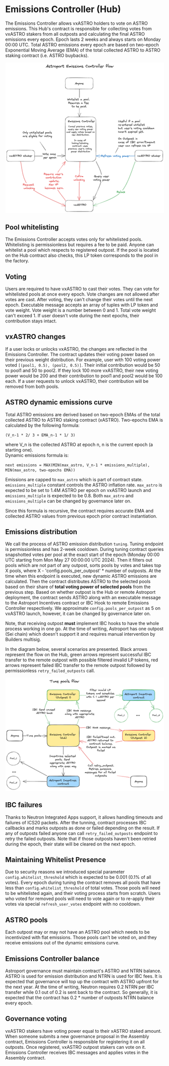 # Emissions Controller (Hub)

The Emissions Controller allows vxASTRO holders to vote on ASTRO emissions.
This Hub's contract is responsible for collecting votes from vxASTRO stakers from all outposts
and calculating the final ASTRO emissions every epoch.
Epoch lasts 2 weeks and always starts on Monday 00:00 UTC.
Total ASTRO emissions every epoch are based on two-epoch Exponential Moving Average (EMA) of the total collected ASTRO
to ASTRO staking contract (i.e. ASTRO buybacks).

![emissions_controller_general](../../assets/emissions_controller_general.png)

## Pool whitelisting

The Emissions Controller accepts votes only for whitelisted pools.
Whitelisting is permissionless but requires a fee to be paid.
Anyone can whitelist a pool which respects to registered outpost.
If the pool is located on the Hub contract also checks, this LP token corresponds to the pool in the factory.

## Voting

Users are required to have vxASTRO to cast their votes.
They can vote for whitelisted pools at once every epoch.
Vote changes are not allowed after votes are cast.
After voting, they can't change their votes until the next epoch.
Executable message accepts an array of tuples with LP token and vote weight.
Vote weight is a number between 0 and 1. Total vote weight can't exceed 1.
If user doesn't vote during the next epochs, their contribution stays intact.

## vxASTRO changes

If a user locks or unlocks vxASTRO, the changes are reflected in the Emissions Controller.
The contract updates their voting power based on their previous weight distribution.
For example, user with 100 voting power voted `[(pool1, 0.5), (pool2, 0.5)]`.
Their initial contribution would be 50 to pool1 and 50 to pool2.
If they lock 100 more vxASTRO, their new voting power would be 200 and their contribution to pool1 and pool2 would be
100 each.
If a user requests to unlock vxASTRO, their contribution will be removed from both pools.

## ASTRO dynamic emissions curve

Total ASTRO emissions are derived based on two-epoch EMAs of the total collected ASTRO to
ASTRO staking contract (xASTRO).
Two-epochs EMA is calculated by the following formula:

```
(V_n-1 * 2/ 3 + EMA_n-1 * 1/ 3)
```

where V_n is the collected ASTRO at epoch n, n is the current epoch (a starting one).  
Dynamic emissions formula is:

```
next emissions = MAX(MIN(max_astro, V_n-1 * emissions_multiple), MIN(max_astro, two-epochs EMA))
```

Emissions are capped to `max_astro` which is part of contract state.
`emissions_multiple` constant controls the ASTRO inflation rate.
`max_astro` is expected to be set to 1.4M ASTRO per epoch on vxASTRO launch and `emissions_multiple` is expected to be
0.8.
Both `max_astro` and `emissions_multiple` can be changed by governance later on.

Since this formula is recursive, the contract requires accurate EMA and collected ASTRO values from previous epoch prior
contract instantiation.

## Emissions distribution

We call the process of ASTRO emission distribution `tuning`.
Tuning endpoint is permissionless and has 2-week cooldown.
During tuning contract queries snapshotted votes per pool at the exact start of the epoch
(Monday 00:00 UTC starting from Mon May 27 00:00:00 UTC 2024).
Then it filters out pools which are not part of any outpost, sorts pools by votes and
takes top X pools, where X - 'config.pools_per_outpost' * number of outposts.
At the time when this endpoint is executed, new dynamic ASTRO emissions are calculated.
Then the contract distributes ASTRO to the selected pools based on their share of
**total voting power of selected pools** from the previous step.
Based on whether outpost is the Hub or remote Astroport deployment, the contract sends ASTRO along with an executable
message to the Astroport Incentives contract or IBC Hook to remote Emissions Controller respectively.
We approximate `config.pools_per_outpost` as 5 on vxASTRO launch, however, it can be changed by governance later on.

Note, that receiving outpost **must** implement IBC hooks to have the whole process working in one go.
At the time of writing, Astroport has one outpost (Sei chain) which doesn't support it and requires manual intervention
by Builders multisig.

In the diagram below, several scenarios are presented.
Black arrows represent the flow on the Hub, green arrows represent
successful IBC transfer to the remote outpost with possible filtered invalid LP tokens, red arrows represent failed IBC
transfer to the remote outpost
followed by permissionless `retry_failed_outposts` call.

![tuning](../../assets/tuning_flow.png)

## IBC failures

Thanks to Neutron Integrated Apps support, it allows handling timeouts and failures of ICS20 packets.
After the tunning, contract processes IBC callbacks and marks outposts as done or failed depending on the
result.
If any of outposts failed anyone can call `retry_failed_outposts` endpoint to retry the failed outposts.
Note that if those outposts haven't been retried during the epoch, their state will be cleared on the next epoch.

## Maintaining Whitelist Presence

Due to security reasons we introduced special parameter `config.whitelist_threshold` which is expected to be 0.001 (0.1%
of all votes).
Every epoch during tuning the contract removes all pools that have less than `config.whitelist_threshold` of total
votes.
Those pools will need to be whitelisted again, and their voting process starts from scratch.
Users who voted for
removed pools will need to vote again or to re-apply their votes via special `refresh_user_votes` endpoint with no
cooldown.

## ASTRO pools

Each outpost may or may not have an ASTRO pool which needs to be incentivized with flat emissions.
Those pools can't be voted on, and they receive emissions out of the dynamic emissions curve.

## Emissions Controller balance

Astroport governance must maintain contract's ASTRO and NTRN balance.
ASTRO is used for emission distribution and NTRN is used for IBC fees.
It is expected that governance will top up the contract with ASTRO upfront for the next year.
At the time of writing, Neutron requires 0.2 NTRN per IBC transfer while 0.1 out of 0.2 is sent back to the contract.
So generally, it is expected that the contract has 0.2 * number of outposts NTRN balance every epoch.

## Governance voting

vxASTRO stakers have voting power equal to their xASTRO staked amount.
When someone submits a new governance proposal in the Assembly contract, Emissions Controller is responsible
for registering it on all outposts.
Once registered, vxASTRO outpost stakers can vote on it.
Emissions Controller receives IBC messages and applies votes in the Assembly contract.
